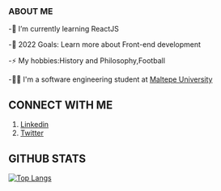 ### ABOUT ME



-🌱 I’m currently learning ReactJS

-🥅 2022 Goals: Learn more about Front-end development

-⚡ My hobbies:History and Philosophy,Football

-👨‍💻 I'm a software engineering student at [Maltepe University](https://www.maltepe.edu.tr/)



## CONNECT WITH ME
1. [Linkedin](https://www.linkedin.com/in/fatih-bahad%C4%B1r-213a311ba/)
2. [Twitter](https://twitter.com/lodylol_)












## GITHUB STATS
[![Top Langs](https://github-readme-stats.vercel.app/api/top-langs/?username=yushi1007&layout=compact)](https://github.com/fatihbahadir)

